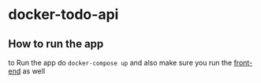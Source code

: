 # docker-todo-api


## How to run the app

to Run the app do `docker-compose up` and also make sure you run the [front-end](https://github.com/Jose-27/docker-todo-client) as well 
